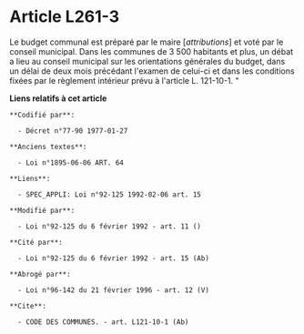 # Article L261-3

Le budget communal est préparé par le maire [*attributions*] et voté par le conseil municipal.    Dans les communes de 3 500
habitants et plus, un débat a lieu au conseil municipal sur les orientations générales du budget, dans un délai de deux mois
précédant l'examen de celui-ci et dans les conditions fixées par le règlement intérieur prévu à l'article L. 121-10-1. "

**Liens relatifs à cet article**

	**Codifié par**:

	  - Décret n°77-90 1977-01-27

	**Anciens textes**:

	  - Loi n°1895-06-06 ART. 64

	**Liens**:

	  - SPEC_APPLI: Loi n°92-125 1992-02-06 art. 15

	**Modifié par**:

	  - Loi n°92-125 du 6 février 1992 - art. 11 ()

	**Cité par**:

	  - Loi n°92-125 du 6 février 1992 - art. 15 (Ab)

	**Abrogé par**:

	  - Loi n°96-142 du 21 février 1996 - art. 12 (V)

	**Cite**:

	  - CODE DES COMMUNES. - art. L121-10-1 (Ab)
